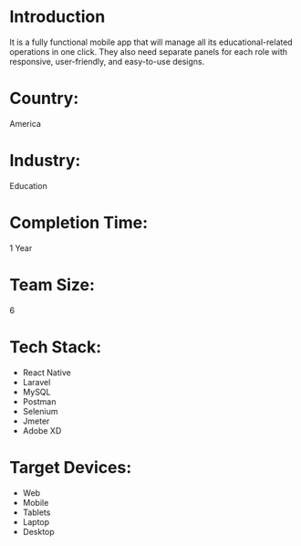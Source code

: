 # Introduction
It is a fully functional mobile app that will manage all its educational-related operations in one click. They also need separate panels for each role with responsive, user-friendly, and easy-to-use designs.
# Country:
America
# Industry:
Education
# Completion Time:
1 Year
# Team Size:
6
# Tech Stack:
- React Native
- Laravel
- MySQL
- Postman
- Selenium
- Jmeter
- Adobe XD  
# Target Devices:
- Web
- Mobile
- Tablets
- Laptop
- Desktop
